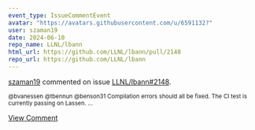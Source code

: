 ```yaml
---
event_type: IssueCommentEvent
avatar: "https://avatars.githubusercontent.com/u/6591132?"
user: szaman19
date: 2024-06-10
repo_name: LLNL/lbann
html_url: https://github.com/LLNL/lbann/pull/2148
repo_url: https://github.com/LLNL/lbann
---
```


<a href='https://github.com/szaman19' target='_blank'>szaman19</a> commented on issue <a href='https://github.com/LLNL/lbann/pull/2148' target='_blank'>LLNL/lbann#2148</a>.

<small>@bvanessen @tbennun @benson31 Compilation errors should all be fixed. The CI test is currently passing on Lassen. ...</small>

<a href='https://github.com/LLNL/lbann/pull/2148' target='_blank'>View Comment</a>
